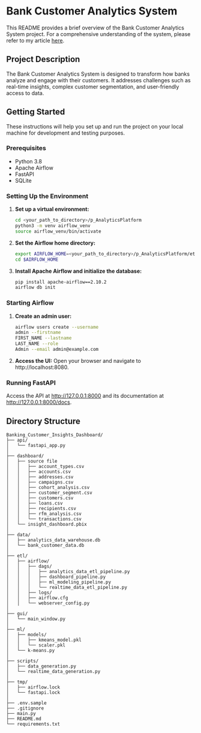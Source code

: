 # Bank Customer Analytics System

This README provides a brief overview of the Bank Customer Analytics System project. For a comprehensive understanding of the system, please refer to my article [here](https://medium.com/@kpn23/bank-customer-analytics-system-a-data-engineering-and-ml-project-610d7e157f39).

## Project Description

The Bank Customer Analytics System is designed to transform how banks analyze and engage with their customers. It addresses challenges such as real-time insights, complex customer segmentation, and user-friendly access to data.

## Getting Started

These instructions will help you set up and run the project on your local machine for development and testing purposes.

### Prerequisites

- Python 3.8
- Apache Airflow
- FastAPI
- SQLite

### Setting Up the Environment

1. **Set up a virtual environment:**
   ```bash
   cd <your_path_to_directory>/p_AnalyticsPlatform
   python3 -m venv airflow_venv
   source airflow_venv/bin/activate

2. **Set the Airflow home directory:**
    ```bash
    export AIRFLOW_HOME=<your_path_to_directory>/p_AnalyticsPlatform/etl/airflow
    cd $AIRFLOW_HOME

3. **Install Apache Airflow and initialize the database:**
    ```bash
    pip install apache-airflow==2.10.2
    airflow db init

### Starting Airflow
1. **Create an admin user:**
    ```bash
    airflow users create --username 
    admin --firstname 
    FIRST_NAME --lastname 
    LAST_NAME --role 
    Admin --email admin@example.com

2. **Access the UI:**
Open your browser and navigate to http://localhost:8080.

### Running FastAPI

Access the API at http://127.0.0.1:8000 and its documentation at http://127.0.0.1:8000/docs.

## Directory Structure
```text
Banking_Customer_Insights_Dashboard/
├── api/
│   └── fastapi_app.py
│
├── dashboard/
│   ├── source file               
│   │   ├── account_types.csv
│   │   ├── accounts.csv
│   │   ├── addresses.csv  
│   │   ├── campaigns.csv
│   │   ├── cohort_analysis.csv  
│   │   ├── customer_segment.csv
│   │   ├── customers.csv
│   │   ├── loans.csv
│   │   ├── recipients.csv
│   │   ├── rfm_analysis.csv
│   │   └── transactions.csv
│   └── insight_dashboard.pbix
│
├── data/
│   ├── analytics_data_warehouse.db
│   └── bank_customer_data.db
│
├── etl/
│   ├── airflow/                  
│   │   ├── dags/
│   │   │   ├── analytics_data_etl_pipeline.py
│   │   │   ├── dashboard_pipeline.py
│   │   │   ├── ml_modeling_pipeline.py                
│   │   │   └── realtime_data_etl_pipeline.py
│   │   ├── logs/
│   │   ├── airflow.cfg           
│   │   └── webserver_config.py
│
├── gui/
│   └── main_window.py
│
├── ml/
│   ├── models/                   
│   │   ├── kmeans_model.pkl
│   │   └── scaler.pkl
│   └── k-means.py              
│
├── scripts/                     
│   ├── data_generation.py        
│   └── realtime_data_generation.py         
│
├── tmp/                     
│   ├── airflow.lock
│   └── fastapi.lock
│
├── .env.sample  
├── .gitignore
├── main.py                       
├── README.md
└── requirements.txt
```
